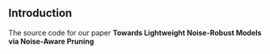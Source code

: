 Introduction
---
The source code for our paper **Towards Lightweight Noise-Robust Models via Noise-Aware Pruning**

